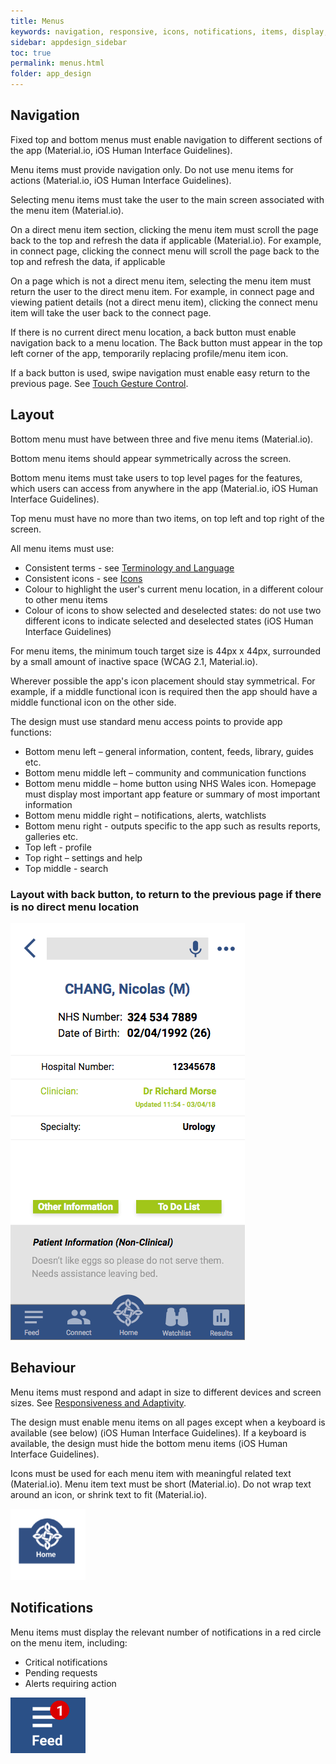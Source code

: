 ```yaml
---
title: Menus 
keywords: navigation, responsive, icons, notifications, items, display, screens, 
sidebar: appdesign_sidebar
toc: true
permalink: menus.html
folder: app_design 
---
```


## Navigation

Fixed top and bottom menus must enable navigation to different sections of the app (Material.io, iOS Human Interface Guidelines).

Menu items must provide navigation only. Do not use menu items for actions (Material.io, iOS Human Interface Guidelines).

Selecting menu items must take the user to the main screen associated with the menu item (Material.io).

On a direct menu item section, clicking the menu item must scroll the page back to the top and refresh the data if applicable (Material.io). For example, in connect page, clicking the connect menu will scroll the page back to the top and refresh the data, if applicable  

On a page which is not a direct menu item, selecting the menu item must return the user to the direct menu item. For example, in connect page and viewing patient details (not a direct menu item), clicking the connect menu item will take the user back to the connect page.

If there is no current direct menu location, a back button must enable navigation back to a menu location. The Back button must appear in the top left corner of the app, temporarily replacing profile/menu item icon.  

If a back button is used, swipe navigation must enable easy return to the previous page. See [Touch Gesture Control](/touch-gesture-control.html).  

## Layout

Bottom menu must have between three and five menu items (Material.io).  

Bottom menu items should appear symmetrically across the screen.   

Bottom menu items must take users to top level pages for the features, which users can access from anywhere in the app (Material.io, iOS Human Interface Guidelines).

Top menu must have no more than two items, on top left and top right of the screen.  

All menu items must use:
* Consistent terms - see [Terminology and Language](/terminology-and-language.html)
* Consistent icons - see [Icons](/icons.html)
* Colour to highlight the user's current menu location, in a different colour to other menu items  
* Colour of icons to show selected and deselected states: do not use two different icons to indicate selected and deselected states (iOS Human Interface Guidelines)  

For menu items, the minimum touch target size is 44px x 44px, surrounded by a small amount of inactive space (WCAG 2.1, Material.io).   

Wherever possible the app's icon placement should stay symmetrical. For example, if a middle functional icon is required then the app should have a middle functional icon on the other side.

The design must use standard menu access points to provide app functions:
* Bottom menu left – general information, content, feeds, library, guides etc.
* Bottom menu middle left – community and communication functions
* Bottom menu middle – home button using NHS Wales icon. Homepage must display most important app feature or summary of most important information
* Bottom menu middle right – notifications, alerts, watchlists
* Bottom menu right - outputs specific to the app such as results reports, galleries etc.
* Top left - profile
* Top right – settings and help
* Top middle - search

### Layout with back button, to return to the previous page if there is no direct menu location  
<img class="img-responsive img-thumbnail" src="/images/examples/design-standards-navigation-example-1.png">

## Behaviour
Menu items must respond and adapt in size to different devices and screen sizes. See [Responsiveness  and Adaptivity](/responsiveness.html).

The design must enable menu items on all pages except when a keyboard is available (see below) (iOS Human Interface Guidelines).  If a keyboard is available, the design must hide the bottom menu items (iOS Human Interface Guidelines).  
    
Icons must be used for each menu item with meaningful related text (Material.io). Menu item text must be short (Material.io).  Do not wrap text around an icon, or shrink text to fit (Material.io).

<img src="/images/examples/design-standards-navigation-menus.png" style="max-width: 120px"> 

## Notifications
Menu items must display the relevant number of notifications in a red circle on the menu item, including:
* Critical notifications
* Pending requests
* Alerts requiring action

<img src="/images/examples/design-standards-navigation-feed-image.png" style="max-width: 120px">
